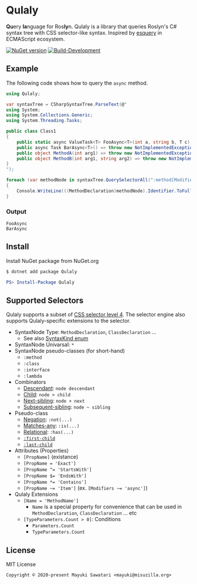 # Qulaly
**Qu**ery **la**nguage for Ros**ly**n. Qulaly is a library that queries Roslyn's C# syntax tree with CSS selector-like syntax. Inspired by [esquery](https://github.com/estools/esquery) in ECMAScript ecosystem.

[![NuGet version](https://badge.fury.io/nu/Qulaly.svg)](https://www.nuget.org/packages/Qulaly)
[![Build-Development](https://github.com/mayuki/Qulaly/workflows/Build-Development/badge.svg)](https://github.com/mayuki/Qulaly/actions?query=workflow%3ABuild-Development)

## Example
The following code shows how to query the `async` method.

```csharp
using Qulaly;

var syntaxTree = CSharpSyntaxTree.ParseText(@"
using System;
using System.Collections.Generic;
using System.Threading.Tasks;

public class Class1
{
    public static async ValueTask<T> FooAsync<T>(int a, string b, T c) => throw new NotImplementedException();
    public async Task BarAsync<T>() => throw new NotImplementedException();
    public object MethodA(int arg1) => throw new NotImplementedException();
    public object MethodB(int arg1, string arg2) => throw new NotImplementedException();
}
");

foreach (var methodNode in syntaxTree.QuerySelectorAll(":method[Modifiers ~= 'async']"))
{
    Console.WriteLine(((MethodDeclaration)methodNode).Identifier.ToFullString());
}
```
### Output
```
FooAsync
BarAsync
```

## Install
Install NuGet package from NuGet.org

```bash
$ dotnet add package Qulaly
```

```powershell
PS> Install-Package Qulaly
```

## Supported Selectors
Qulaly supports a subset of [CSS selector level 4](https://www.w3.org/TR/selectors-4/). The selector engine also supports Qulaly-specific extensions to the selector.

- SyntaxNode Type: `MethodDeclaration`, `ClassDeclaration` ... 
    - See also [SyntaxKind enum](https://docs.microsoft.com/en-us/dotnet/api/microsoft.codeanalysis.csharp.syntaxkind?view=roslyn-dotnet)
- SyntaxNode Univarsal: `*`
- SyntaxNode pseudo-classes (for short-hand)
    - `:method`
    - `:class`
    - `:interface`
    - `:lambda`
- Combinators
    - [Descendant](https://www.w3.org/TR/selectors-4/#descendant-combinators): `node descendant`
    - [Child](https://www.w3.org/TR/selectors-4/#child-combinators): `node > child`
    - [Next-sibling](https://www.w3.org/TR/selectors-4/#adjacent-sibling-combinators): `node + next`
    - [Subsequent-sibling](https://www.w3.org/TR/selectors-4/#general-sibling-combinators): `node ~ sibling`
- Pseudo-class
    - [Negation](https://www.w3.org/TR/selectors-4/#negation): `:not(...)`
    - [Matches-any](https://www.w3.org/TR/selectors-4/#matches): `:is(...)`
    - [Relational](https://www.w3.org/TR/selectors-4/#relational): `:has(...)`
    - [`:first-child`](https://www.w3.org/TR/selectors-4/#the-first-child-pseudo)
    - [`:last-child`](https://www.w3.org/TR/selectors-4/#the-last-child-pseudo)
- Attributes (Properties)
    - `[PropName]` (existance)
    - `[PropName = 'Exact']`
    - `[PropName ^= 'StartsWith']`
    - `[PropName $= 'EndsWith']`
    - `[PropName *= 'Contains']`
    - `[PropName ~= 'Item']` (ex. `[Modifiers ~= 'async']`)
- Qulaly Extensions
    - `[Name = 'MethodName']`
        - `Name` is a special property for convenience that can be used in `MethodDeclaration`, `ClassDeclaration` ... etc
    - `[TypeParameters.Count > 0]`: Conditions
        - `Parameters.Count`
        - `TypeParameters.Count`

## License
MIT License
```
Copyright © 2020-present Mayuki Sawatari <mayuki@misuzilla.org>
```